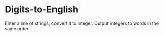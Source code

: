 # Digits-to-English
Enter a line of strings, convert it to integer. Output integers to words in the same order.  
